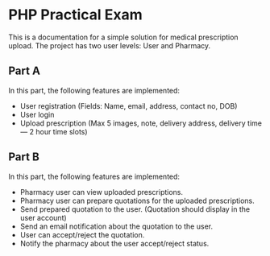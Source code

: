 # PHP Practical Exam

This is a documentation for a simple solution for medical prescription upload. The project has two user levels: User and Pharmacy.

## Part A

In this part, the following features are implemented:

- User registration (Fields: Name, email, address, contact no, DOB)
- User login
- Upload prescription (Max 5 images, note, delivery address, delivery time — 2 hour time slots)

## Part B

In this part, the following features are implemented:

- Pharmacy user can view uploaded prescriptions.
- Pharmacy user can prepare quotations for the uploaded prescriptions.
- Send prepared quotation to the user. (Quotation should display in the user account)
- Send an email notification about the quotation to the user.
- User can accept/reject the quotation.
- Notify the pharmacy about the user accept/reject status.
